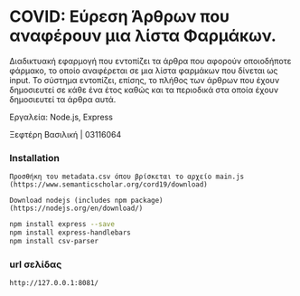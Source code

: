 # COVID:  Εύρεση Άρθρων που αναφέρουν μια λίστα Φαρμάκων. 

Διαδικτυακή εφαρμογή που εντοπίζει τα άρθρα που αφορούν οποιοδήποτε φάρμακο, το οποίο αναφέρεται σε μια λίστα φαρμάκων που δίνεται ως input. Το σύστημα εντοπίζει, επίσης, το πλήθος των άρθρων που έχουν δημοσιευτεί σε κάθε ένα έτος καθώς και τα περιοδικά στα οποία έχουν δημοσιευτεί τα άρθρα αυτά.

Εργαλεία: Node.js, Express

Ξεφτέρη Βασιλική | 03116064

### Installation
`Προσθήκη του metadata.csv όπου βρίσκεται το αρχείο main.js (https://www.semanticscholar.org/cord19/download)`

`Download nodejs (includes npm package) (https://nodejs.org/en/download/)`

```bash
npm install express --save
npm install express-handlebars
npm install csv-parser
```

### url σελίδας 
`http://127.0.0.1:8081/`
